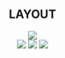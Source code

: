 <div align="center">
  
  ## LAYOUT
  
<img src="https://github.com/gibifyofficial/dtmoney-ignite/blob/master/public/Capa-desktop.png" />
  <br>
<img src="https://github.com/gibifyofficial/dtmoney-ignite/blob/master/public/Model-desktop.png" />

<img src="https://github.com/gibifyofficial/dtmoney-ignite/blob/master/public/home-mobile.png" />
<img src="https://github.com/gibifyofficial/dtmoney-ignite/blob/master/public/model-mobile.png" />
</div>
